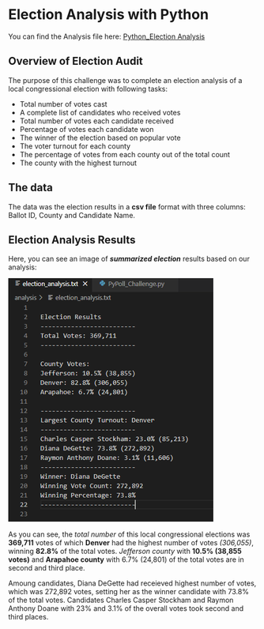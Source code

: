 # Election Analysis with Python
You can find the Analysis file here: [Python_Election Analysis](https://github.com/NedaAJ/Election-Analysis/blob/main/PyPoll_Challenge.py)

## Overview of Election Audit

The purpose of this challenge was to complete an election analysis of a local congressional election with following tasks:

- Total number of votes cast
- A complete list of candidates who received votes
- Total number of votes each candidate received
- Percentage of votes each candidate won
- The winner of the election based on popular vote
- The voter turnout for each county
- The percentage of votes from each county out of the total count
- The county with the highest turnout

## The data
The data was the election results in a **csv file** format with three columns: Ballot ID, County and Candidate Name.

## Election Analysis Results

Here, you can see an image of ***summarized election*** results based on our analysis:

![election_results](Resources/election_results.PNG)

As you can see, the *total number* of this local congressional elections was **369,711** votes of which **Denver** had the highest number of votes *(306,055)*, winning **82.8%** of the total votes. *Jefferson county* with **10.5% (38,855 votes)** and **Arapahoe county** with 6.7% (24,801) of the total votes are in second and third place.

Amoung candidates, Diana DeGette had receieved highest number of votes, which was 272,892 votes, setting her as the winner candidate with 73.8% of the total votes. Candidates Charles Casper Stockham and Raymon Anthony Doane with 23% and 3.1% of the overall votes took second and third places. 

